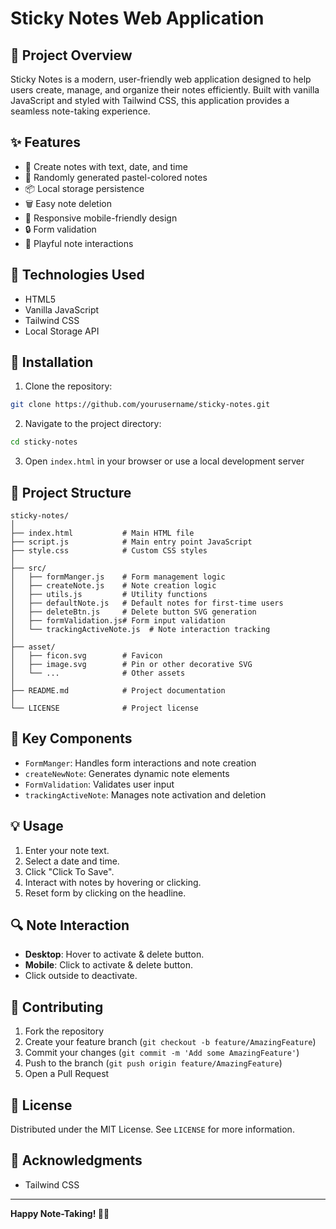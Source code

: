 # Sticky Notes Web Application

## 📌 Project Overview

Sticky Notes is a modern, user-friendly web application designed to help users create, manage, and organize their notes efficiently. Built with vanilla JavaScript and styled with Tailwind CSS, this application provides a seamless note-taking experience.

## ✨ Features

- 📝 Create notes with text, date, and time
- 🎨 Randomly generated pastel-colored notes
- 📦 Local storage persistence
- 🗑️ Easy note deletion
- 📱 Responsive mobile-friendly design
- 🔒 Form validation
- 🌈 Playful note interactions

## 🚀 Technologies Used

- HTML5
- Vanilla JavaScript
- Tailwind CSS
- Local Storage API

## 🔧 Installation

1. Clone the repository:

```bash
git clone https://github.com/yourusername/sticky-notes.git
```

2. Navigate to the project directory:

```bash
cd sticky-notes
```

3. Open `index.html` in your browser or use a local development server

## 📂 Project Structure

```
sticky-notes/
│
├── index.html           # Main HTML file
├── script.js            # Main entry point JavaScript
├── style.css            # Custom CSS styles
│
├── src/
│   ├── formManger.js    # Form management logic
│   ├── createNote.js    # Note creation logic
│   ├── utils.js         # Utility functions
│   ├── defaultNote.js   # Default notes for first-time users
│   ├── deleteBtn.js     # Delete button SVG generation
│   ├── formValidation.js# Form input validation
│   └── trackingActiveNote.js  # Note interaction tracking
│
├── asset/
│   ├── ficon.svg        # Favicon
│   ├── image.svg        # Pin or other decorative SVG
│   └── ...              # Other assets
│
├── README.md            # Project documentation
│
└── LICENSE              # Project license
```

## 🌟 Key Components

- `FormManger`: Handles form interactions and note creation
- `createNewNote`: Generates dynamic note elements
- `FormValidation`: Validates user input
- `trackingActiveNote`: Manages note activation and deletion

## 💡 Usage

1. Enter your note text.
2. Select a date and time.
3. Click "Click To Save".
4. Interact with notes by hovering or clicking.
5. Reset form by clicking on the headline.

## 🔍 Note Interaction

- **Desktop**: Hover to activate & delete button.
- **Mobile**: Click to activate & delete button.
- Click outside to deactivate.

## 🤝 Contributing

1. Fork the repository
2. Create your feature branch (`git checkout -b feature/AmazingFeature`)
3. Commit your changes (`git commit -m 'Add some AmazingFeature'`)
4. Push to the branch (`git push origin feature/AmazingFeature`)
5. Open a Pull Request

## 📄 License

Distributed under the MIT License. See `LICENSE` for more information.

## 🎉 Acknowledgments

- Tailwind CSS

---

**Happy Note-Taking! 📝✨**
